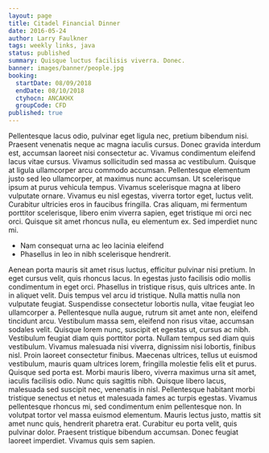 ```yaml
---
layout: page
title: Citadel Financial Dinner
date: 2016-05-24
author: Larry Faulkner
tags: weekly links, java
status: published
summary: Quisque luctus facilisis viverra. Donec.
banner: images/banner/people.jpg
booking:
  startDate: 08/09/2018
  endDate: 08/10/2018
  ctyhocn: ANCAKHX
  groupCode: CFD
published: true
---
```

Pellentesque lacus odio, pulvinar eget ligula nec, pretium bibendum nisi. Praesent venenatis neque ac magna iaculis cursus. Donec gravida interdum est, accumsan laoreet nisi consectetur ac. Vivamus condimentum eleifend lacus vitae cursus. Vivamus sollicitudin sed massa ac vestibulum. Quisque at ligula ullamcorper arcu commodo accumsan. Pellentesque elementum justo sed leo ullamcorper, at maximus nunc accumsan. Ut scelerisque ipsum at purus vehicula tempus. Vivamus scelerisque magna at libero vulputate ornare. Vivamus eu nisl egestas, viverra tortor eget, luctus velit. Curabitur ultricies eros in faucibus fringilla. Cras aliquam, mi fermentum porttitor scelerisque, libero enim viverra sapien, eget tristique mi orci nec orci. Quisque sit amet rhoncus nulla, eu elementum ex. Sed imperdiet nunc mi.

* Nam consequat urna ac leo lacinia eleifend
* Phasellus in leo in nibh scelerisque hendrerit.

Aenean porta mauris sit amet risus luctus, efficitur pulvinar nisi pretium. In eget cursus velit, quis rhoncus lacus. In egestas justo facilisis odio mollis condimentum in eget orci. Phasellus in tristique risus, quis ultrices ante. In in aliquet velit. Duis tempus vel arcu id tristique. Nulla mattis nulla non vulputate feugiat. Suspendisse consectetur lobortis nulla, vitae feugiat leo ullamcorper a. Pellentesque nulla augue, rutrum sit amet ante non, eleifend tincidunt arcu. Vestibulum massa sem, eleifend non risus vitae, accumsan sodales velit. Quisque lorem nunc, suscipit et egestas ut, cursus ac nibh. Vestibulum feugiat diam quis porttitor porta. Nullam tempus sed diam quis vestibulum.
Vivamus malesuada nisi viverra, dignissim nisi lobortis, finibus nisl. Proin laoreet consectetur finibus. Maecenas ultrices, tellus ut euismod vestibulum, mauris quam ultrices lorem, fringilla molestie felis elit et purus. Quisque sed porta est. Morbi mauris libero, viverra maximus urna sit amet, iaculis facilisis odio. Nunc quis sagittis nibh. Quisque libero lacus, malesuada sed suscipit nec, venenatis in nisl. Pellentesque habitant morbi tristique senectus et netus et malesuada fames ac turpis egestas. Vivamus pellentesque rhoncus mi, sed condimentum enim pellentesque non. In volutpat tortor vel massa euismod elementum. Mauris lectus justo, mattis sit amet nunc quis, hendrerit pharetra erat. Curabitur eu porta velit, quis pulvinar dolor. Praesent tristique bibendum accumsan. Donec feugiat laoreet imperdiet. Vivamus quis sem sapien.
